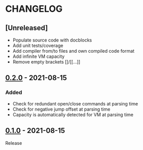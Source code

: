 # CHANGELOG
## [Unreleased]
- Populate source code with docblocks
- Add unit tests/coverage
- Add compiler from/to files and own compiled code format
- Add infinite VM capacity
- Remove empty brackets []/[[...]]

## [0.2.0](../../compare/0.1.0...0.2.0) - 2021-08-15
### Added
- Check for redundant open/close commands at parsing time
- Check for negative jump offset at parsing time
- Capacity is automatically detected for VM at parsing time

## [0.1.0](../../tree/0.1.0) - 2021-08-15
Release
